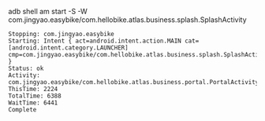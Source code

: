 
adb shell am start -S -W com.jingyao.easybike/com.hellobike.atlas.business.splash.SplashActivity

```
Stopping: com.jingyao.easybike
Starting: Intent { act=android.intent.action.MAIN cat=[android.intent.category.LAUNCHER] cmp=com.jingyao.easybike/com.hellobike.atlas.business.splash.SplashActivity }
Status: ok
Activity: com.jingyao.easybike/com.hellobike.atlas.business.portal.PortalActivity
ThisTime: 2224
TotalTime: 6388
WaitTime: 6441
Complete

```